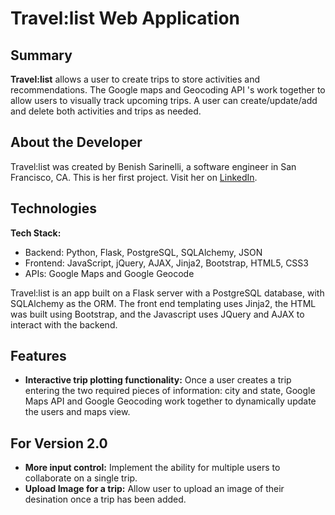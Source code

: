 # Travel:list Web Application

## Summary

**Travel:list** allows a user to create trips to store activities and recommendations. The Google maps and Geocoding API 's work together to allow users to visually track upcoming trips.  A user can create/update/add and delete both activities and trips as needed.


## About the Developer

Travel:list was created by Benish Sarinelli, a software engineer in San Francisco, CA. This is her first project.
Visit her on [LinkedIn](https://www.linkedin.com/in/bsarinelli/).


## Technologies

**Tech Stack:**
- Backend: Python, Flask, PostgreSQL, SQLAlchemy, JSON
- Frontend: JavaScript, jQuery, AJAX, Jinja2, Bootstrap, HTML5, CSS3
- APIs: Google Maps and Google Geocode


Travel:list is an app built on a Flask server with a PostgreSQL database, with SQLAlchemy as the ORM. The front end templating uses Jinja2, the HTML was built using Bootstrap, and the Javascript uses JQuery and AJAX to interact with the backend. 


## Features

- **Interactive trip plotting functionality:** Once a user creates a trip entering the two required pieces of information: city and state, Google Maps API and Google Geocoding work together to dynamically update the users and maps view.


## For Version 2.0

- **More input control:** Implement the ability for multiple users to collaborate on a single trip.
- **Upload Image for a trip:** Allow user to upload an image of their desination once a trip has been added.
